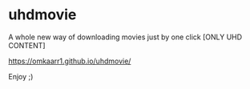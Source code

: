 # uhdmovie

A whole new way of downloading movies just by one click [ONLY UHD CONTENT]

https://omkaarr1.github.io/uhdmovie/ 

Enjoy ;)
